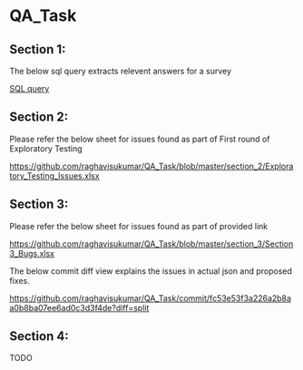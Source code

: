 # QA_Task

## Section 1:

The below sql query extracts relevent answers for a survey

[SQL query](https://github.com/raghavisukumar/QA_Task/blob/master/section_1/selectQuery.sql)

## Section 2:

Please refer the below sheet for issues found as part of First round of Exploratory Testing

https://github.com/raghavisukumar/QA_Task/blob/master/section_2/Exploratory_Testing_Issues.xlsx

## Section 3:

Please refer the below sheet for issues found as part of provided link

https://github.com/raghavisukumar/QA_Task/blob/master/section_3/Section3_Bugs.xlsx

The below commit diff view explains the issues in actual json and proposed fixes.

https://github.com/raghavisukumar/QA_Task/commit/fc53e53f3a226a2b8aa0b8ba07ee6ad0c3d3f4de?diff=split

## Section 4:

TODO
